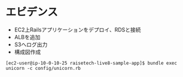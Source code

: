 # エビデンス

- EC2上Railsアプリケーションをデプロイ、RDSと接続
- ALBを追加
- S3へログ出力
- 構成図作成

```
[ec2-user@ip-10-0-10-25 raisetech-live8-sample-app]$ bundle exec unicorn -c config/unicorn.rb
```
